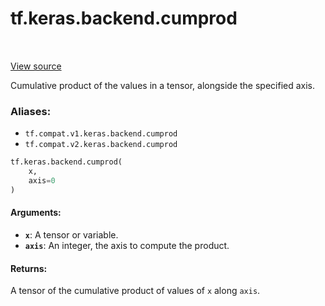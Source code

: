 <div itemscope itemtype="http://developers.google.com/ReferenceObject">
<meta itemprop="name" content="tf.keras.backend.cumprod" />
<meta itemprop="path" content="Stable" />
</div>

# tf.keras.backend.cumprod

<!-- Insert buttons -->

<table class="tfo-notebook-buttons tfo-api" align="left">
</table>

<a target="_blank" href="/code/stable/tensorflow/python/keras/backend.py">View source</a>



<!-- Start diff -->
Cumulative product of the values in a tensor, alongside the specified axis.

### Aliases:

* `tf.compat.v1.keras.backend.cumprod`
* `tf.compat.v2.keras.backend.cumprod`


``` python
tf.keras.backend.cumprod(
    x,
    axis=0
)
```



<!-- Placeholder for "Used in" -->


#### Arguments:


* <b>`x`</b>: A tensor or variable.
* <b>`axis`</b>: An integer, the axis to compute the product.


#### Returns:

A tensor of the cumulative product of values of `x` along `axis`.
